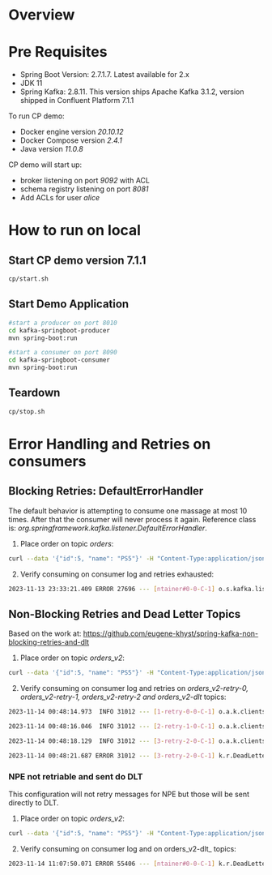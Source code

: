 # Overview

# Pre Requisites

 - Spring Boot Version: 2.7.1.7. Latest available for 2.x
 - JDK 11
 - Spring Kafka: 2.8.11. This version ships Apache Kafka 3.1.2, version shipped in Confluent Platform 7.1.1

To run CP demo:

 - Docker engine version _20.10.12_
 - Docker Compose version _2.4.1_
 - Java version _11.0.8_

CP demo will start up:

 - broker listening on port _9092_ with ACL
 - schema registry listening on port _8081_
 - Add ACLs for user _alice_


# How to run on local

## Start CP demo version 7.1.1

```bash
cp/start.sh
```

## Start Demo Application

```bash
#start a producer on port 8010
cd kafka-springboot-producer
mvn spring-boot:run

#start a consumer on port 8090
cd kafka-springboot-consumer
mvn spring-boot:run
```

## Teardown

```bash
cp/stop.sh
```

# Error Handling and Retries on consumers

## Blocking Retries: DefaultErrorHandler

The default behavior is attempting to consume one massage at most 10 times. After that the consumer will never process it again.
Reference class is: _org.springframework.kafka.listener.DefaultErrorHandler_.

 1. Place order on topic _orders_:

```bash
curl --data '{"id":5, "name": "PS5"}' -H "Content-Type:application/json" http://localhost:8010/api/order
```

 2. Verify consuming on consumer log and retries exhausted:

```bash
2023-11-13 23:33:21.409 ERROR 27696 --- [ntainer#0-0-C-1] o.s.kafka.listener.DefaultErrorHandler   : Backoff FixedBackOff{interval=0, currentAttempts=10, maxAttempts=9} exhausted for orders-0@0
```

## Non-Blocking Retries and Dead Letter Topics

Based on the work at:
https://github.com/eugene-khyst/spring-kafka-non-blocking-retries-and-dlt

1. Place order on topic _orders_v2_:

```bash
curl --data '{"id":5, "name": "PS5"}' -H "Content-Type:application/json" http://localhost:8010/api/v2/order
```

2. Verify consuming on consumer log and retries on _orders_v2-retry-0, orders_v2-retry-1, orders_v2-retry-2 and orders_v2-dlt_ topics:

```bash
2023-11-14 00:48:14.973  INFO 31012 --- [1-retry-0-0-C-1] o.a.k.clients.consumer.KafkaConsumer     : [Consumer clientId=consumer-order-app-group-6, groupId=order-app-group] Seeking to offset 1 for partition orders_v2-retry-0-0

2023-11-14 00:48:16.046  INFO 31012 --- [2-retry-1-0-C-1] o.a.k.clients.consumer.KafkaConsumer     : [Consumer clientId=consumer-order-app-group-5, groupId=order-app-group] Seeking to offset 1 for partition orders_v2-retry-1-0

2023-11-14 00:48:18.129  INFO 31012 --- [3-retry-2-0-C-1] o.a.k.clients.consumer.KafkaConsumer     : [Consumer clientId=consumer-order-app-group-3, groupId=order-app-group] Seeking to offset 1 for partition orders_v2-retry-2-0

2023-11-14 00:48:21.687 ERROR 31012 --- [3-retry-2-0-C-1] k.r.DeadLetterPublishingRecovererFactory : Record: topic = orders_v2-retry-2, partition = 0, offset = 1, main topic = orders_v2 threw an error at topic orders_v2-retry-2 and won't be retried. Sending to DLT with name orders_v2-dlt.
```

### NPE not retriable and sent do DLT

This configuration will not retry messages for NPE but those will be sent directly to DLT.

1. Place order on topic _orders_v2_:

```bash
curl --data '{"id":5, "name": "PS5"}' -H "Content-Type:application/json" http://localhost:8010/api/v2/order/npe
```

2. Verify consuming on consumer log and on orders_v2-dlt_ topics:

```bash
2023-11-14 11:07:50.071 ERROR 55406 --- [ntainer#0-0-C-1] k.r.DeadLetterPublishingRecovererFactory : Record: topic = orders_v2, partition = 0, offset = 5, main topic = orders_v2 threw an error at topic orders_v2 and won't be retried. Sending to DLT with name orders_v2-dlt.
```
